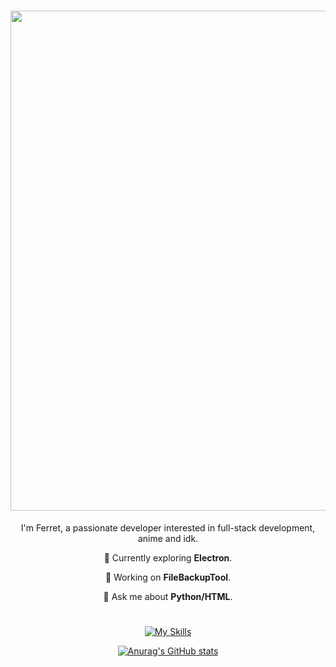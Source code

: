 <div align="center">

# <img src="https://voxelcube1.github.io/ferretosan-skinrender.png" align="center" width="800">

I'm Ferret, a passionate developer interested in full-stack development, anime and idk.

🌱 Currently exploring **Electron**.

🔭 Working on **FileBackupTool**.

💬 Ask me about **Python/HTML**.

#  

[![My Skills](https://skillicons.dev/icons?i=html,css,python,ableton,raspberrypi,arduino,apple,bash,blender,cpp,linux,p5js,powershell,robloxstudio)](https://skillicons.dev)

[![Anurag's GitHub stats](https://github-readme-stats.vercel.app/api?username=Ferretosan&theme=catppuccin_mocha)](https://github.com/anuraghazra/github-readme-stats)

</div>
